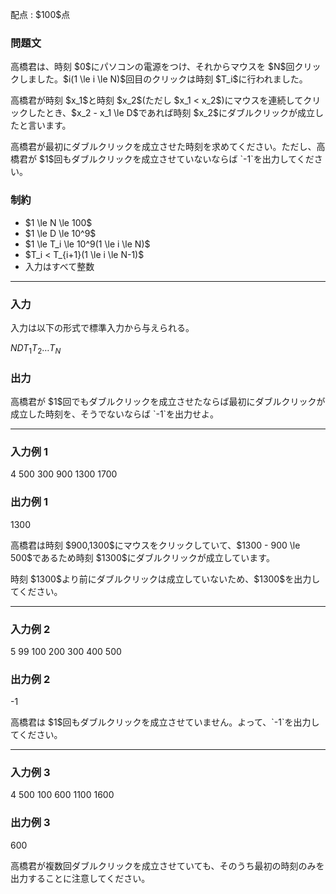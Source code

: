 
<div>

<span>

<span>

<p>
配点 : $100$点
</p>

<div>

<section>

### **問題文**

<p>
高橋君は、時刻 $0$にパソコンの電源をつけ、それからマウスを $N$回クリックしました。$i(1 \le i \le N)$回目のクリックは時刻 $T_i$に行われました。
</p>

<p>
高橋君が時刻 $x_1$と時刻 $x_2$(ただし $x_1 < x_2$)にマウスを連続してクリックしたとき、$x_2 - x_1 \le D$であれば時刻 $x_2$にダブルクリックが成立したと言います。
</p>

<p>
高橋君が最初にダブルクリックを成立させた時刻を求めてください。ただし、高橋君が $1$回もダブルクリックを成立させていないならば `-1`を出力してください。
</p>

</section>

</div>

<div>

<section>

### **制約**

<ul>

<li>
$1 \le N \le 100$
</li>

<li>
$1 \le D \le 10^9$
</li>

<li>
$1 \le T_i \le 10^9(1 \le i \le N)$
</li>

<li>
$T_i < T_{i+1}(1 \le i \le N-1)$
</li>

<li>
入力はすべて整数
</li>

</ul>

</section>

</div>

---

<div>

<div>

<section>

### **入力**

<p>
入力は以下の形式で標準入力から与えられる。
</p>

<div>

$N$$D$$T_1$$T_2$$\dots$$T_N$
</div>

</section>

</div>

<div>

<section>

### **出力**

<p>
高橋君が $1$回でもダブルクリックを成立させたならば最初にダブルクリックが成立した時刻を、そうでないならば `-1`を出力せよ。
</p>

</section>

</div>

</div>

---

<div>

<section>

### **入力例 1**

<div>

4 500
300 900 1300 1700

</div>

</section>

</div>

<div>

<section>

### **出力例 1**

<div>

1300

</div>

<p>
高橋君は時刻 $900,1300$にマウスをクリックしていて、$1300 - 900 \le 500$であるため時刻 $1300$にダブルクリックが成立しています。
</p>

<p>
時刻 $1300$より前にダブルクリックは成立していないため、$1300$を出力してください。
</p>

</section>

</div>

---

<div>

<section>

### **入力例 2**

<div>

5 99
100 200 300 400 500

</div>

</section>

</div>

<div>

<section>

### **出力例 2**

<div>

-1

</div>

<p>
高橋君は $1$回もダブルクリックを成立させていません。よって、`-1`を出力してください。
</p>

</section>

</div>

---

<div>

<section>

### **入力例 3**

<div>

4 500
100 600 1100 1600

</div>

</section>

</div>

<div>

<section>

### **出力例 3**

<div>

600

</div>

<p>
高橋君が複数回ダブルクリックを成立させていても、そのうち最初の時刻のみを出力することに注意してください。
</p>

</section>

</div>

</span>

</span>

</div>
